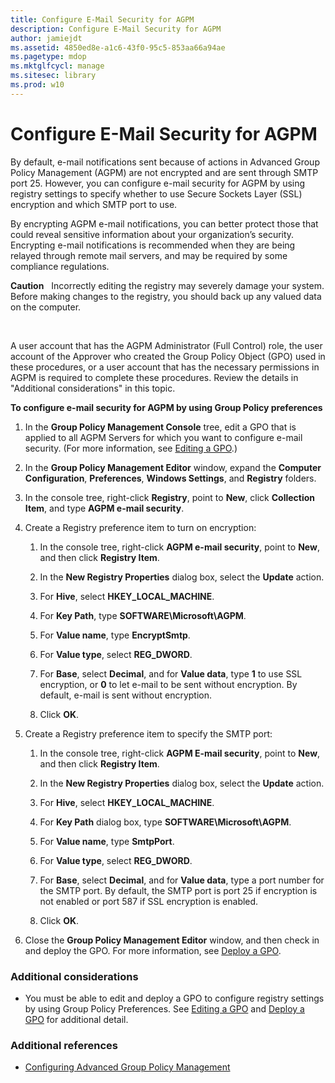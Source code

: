 ```yaml
---
title: Configure E-Mail Security for AGPM
description: Configure E-Mail Security for AGPM
author: jamiejdt
ms.assetid: 4850ed8e-a1c6-43f0-95c5-853aa66a94ae
ms.pagetype: mdop
ms.mktglfcycl: manage
ms.sitesec: library
ms.prod: w10
---
```



# Configure E-Mail Security for AGPM


By default, e-mail notifications sent because of actions in Advanced Group Policy Management (AGPM) are not encrypted and are sent through SMTP port 25. However, you can configure e-mail security for AGPM by using registry settings to specify whether to use Secure Sockets Layer (SSL) encryption and which SMTP port to use.

By encrypting AGPM e-mail notifications, you can better protect those that could reveal sensitive information about your organization’s security. Encrypting e-mail notifications is recommended when they are being relayed through remote mail servers, and may be required by some compliance regulations.

**Caution**  
Incorrectly editing the registry may severely damage your system. Before making changes to the registry, you should back up any valued data on the computer.

 

A user account that has the AGPM Administrator (Full Control) role, the user account of the Approver who created the Group Policy Object (GPO) used in these procedures, or a user account that has the necessary permissions in AGPM is required to complete these procedures. Review the details in "Additional considerations" in this topic.

**To configure e-mail security for AGPM by using Group Policy preferences**

1.  In the **Group Policy Management Console** tree, edit a GPO that is applied to all AGPM Servers for which you want to configure e-mail security. (For more information, see [Editing a GPO](editing-a-gpo-agpm30ops.md).)

2.  In the **Group Policy Management Editor** window, expand the **Computer Configuration**, **Preferences**, **Windows Settings**, and **Registry** folders.

3.  In the console tree, right-click **Registry**, point to **New**, click **Collection Item**, and type **AGPM e-mail security**.

4.  Create a Registry preference item to turn on encryption:

    1.  In the console tree, right-click **AGPM e-mail security**, point to **New**, and then click **Registry Item**.

    2.  In the **New Registry Properties** dialog box, select the **Update** action.

    3.  For **Hive**, select **HKEY\_LOCAL\_MACHINE**.

    4.  For **Key Path**, type **SOFTWARE\\Microsoft\\AGPM**.

    5.  For **Value name**, type **EncryptSmtp**.

    6.  For **Value type**, select **REG\_DWORD**.

    7.  For **Base**, select **Decimal**, and for **Value data**, type **1** to use SSL encryption, or **0** to let e-mail to be sent without encryption. By default, e-mail is sent without encryption.

    8.  Click **OK**.

5.  Create a Registry preference item to specify the SMTP port:

    1.  In the console tree, right-click **AGPM E-mail security**, point to **New**, and then click **Registry Item**.

    2.  In the **New Registry Properties** dialog box, select the **Update** action.

    3.  For **Hive**, select **HKEY\_LOCAL\_MACHINE**.

    4.  For **Key Path** dialog box, type **SOFTWARE\\Microsoft\\AGPM**.

    5.  For **Value name**, type **SmtpPort**.

    6.  For **Value type**, select **REG\_DWORD**.

    7.  For **Base**, select **Decimal**, and for **Value data**, type a port number for the SMTP port. By default, the SMTP port is port 25 if encryption is not enabled or port 587 if SSL encryption is enabled.

    8.  Click **OK**.

6.  Close the **Group Policy Management Editor** window, and then check in and deploy the GPO. For more information, see [Deploy a GPO](deploy-a-gpo-agpm30ops.md).

### Additional considerations

-   You must be able to edit and deploy a GPO to configure registry settings by using Group Policy Preferences. See [Editing a GPO](editing-a-gpo-agpm30ops.md) and [Deploy a GPO](deploy-a-gpo-agpm30ops.md) for additional detail.

### Additional references

-   [Configuring Advanced Group Policy Management](configuring-advanced-group-policy-management.md)

 

 






